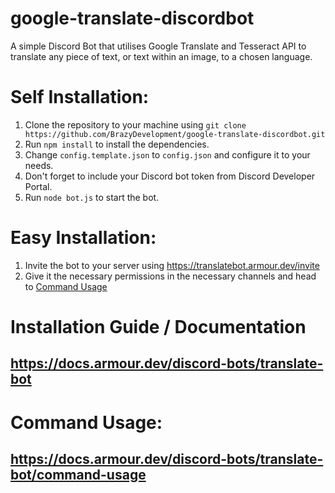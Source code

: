 # google-translate-discordbot
A simple Discord Bot that utilises Google Translate and Tesseract API to translate any piece of text, or text within an image, to a chosen language.

# Self Installation:
1. Clone the repository to your machine using `git clone https://github.com/BrazyDevelopment/google-translate-discordbot.git`
2. Run `npm install` to install the dependencies.
3. Change `config.template.json` to `config.json` and configure it to your needs.
4. Don't forget to include your Discord bot token from Discord Developer Portal.
5. Run `node bot.js` to start the bot.

# Easy Installation: 
1. Invite the bot to your server using https://translatebot.armour.dev/invite
2. Give it the necessary permissions in the necessary channels and head to [Command Usage](#CommandUsage)

# Installation Guide / Documentation
## https://docs.armour.dev/discord-bots/translate-bot

[CommandUsage]: #command-usage
# Command Usage:
## https://docs.armour.dev/discord-bots/translate-bot/command-usage

